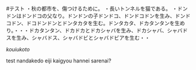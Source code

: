 #テスト
	・秋の都市を、傷つけるために。
	・長いトンネルを猫である。
	・ドンドンはドンドコの父なり。ドンドンの子ドンドコ、ドンドコドンを生み、ドンドコドン、ドコドンドンとドンタカタを生む。ドンタカタ、ドカタンタンを生めり。・・・ドカタンタン、ドカドカとドカシャバを生み、ドカシャバ、シャバドスを生み、シャバドス、シャバドビとシャバドビアを生む・・

_kouiukoto_

test
nandakedo
eiji
kaigyou
hannei
sarenai?
